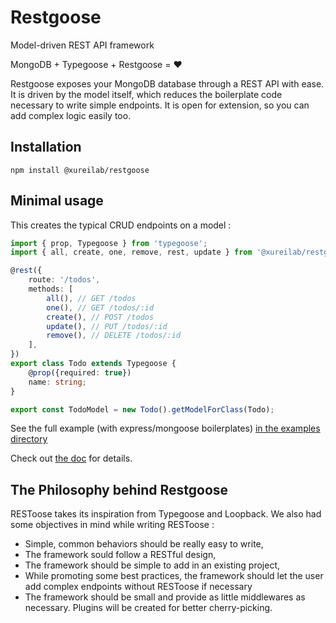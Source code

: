 # Restgoose
Model-driven REST API framework

MongoDB + Typegoose + Restgoose = ❤️️

Restgoose exposes your MongoDB database through a REST API with ease. 
It is driven by the model itself, which reduces the boilerplate code necessary to write simple endpoints.
It is open for extension, so you can add complex logic easily too.

## Installation

```
npm install @xureilab/restgoose
```

## Minimal usage
This creates the typical CRUD endpoints on a model : 
```typescript
import { prop, Typegoose } from 'typegoose';
import { all, create, one, remove, rest, update } from '@xureilab/restgoose';

@rest({
    route: '/todos',
    methods: [
        all(), // GET /todos
        one(), // GET /todos/:id
        create(), // POST /todos
        update(), // PUT /todos/:id
        remove(), // DELETE /todos/:id
    ],
})
export class Todo extends Typegoose {
    @prop({required: true})
    name: string;
}

export const TodoModel = new Todo().getModelForClass(Todo);
```
See the full example (with express/mongoose boilerplates) [in the examples directory](./examples)

Check out [the doc](./doc/index.md) for details. 

## The Philosophy behind Restgoose
RESToose takes its inspiration from Typegoose and Loopback.
We also had some objectives in mind while writing RESToose :
- Simple, common behaviors should be really easy to write,
- The framework sould follow a RESTful design,
- The framework should be simple to add in an existing project,
- While promoting some best practices, the framework should let the user add 
  complex endpoints without RESToose if necessary
- The framework should be small and provide as little middlewares as necessary. 
  Plugins will be created for better cherry-picking. 

